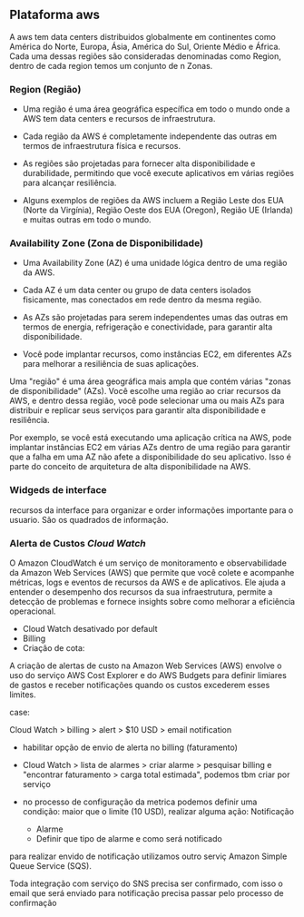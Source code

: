 ## Plataforma aws

A aws tem data centers distribuidos globalmente em continentes como América do Norte, Europa, Ásia, América do Sul, Oriente Médio e África. Cada uma dessas regiões são consideradas denominadas como Region, dentro de cada region temos um conjunto de n Zonas.

### Region (Região)

- Uma região é uma área geográfica específica em todo o mundo onde a AWS tem data centers e recursos de infraestrutura.

- Cada região da AWS é completamente independente das outras em termos de infraestrutura física e recursos.

- As regiões são projetadas para fornecer alta disponibilidade e durabilidade, permitindo que você execute aplicativos em várias regiões para alcançar resiliência.

- Alguns exemplos de regiões da AWS incluem a Região Leste dos EUA (Norte da Virgínia), Região Oeste dos EUA (Oregon), Região UE (Irlanda) e muitas outras em todo o mundo.

### Availability Zone (Zona de Disponibilidade)

- Uma Availability Zone (AZ) é uma unidade lógica dentro de uma região da AWS.

- Cada AZ é um data center ou grupo de data centers isolados fisicamente, mas conectados em rede dentro da mesma região.

- As AZs são projetadas para serem independentes umas das outras em termos de energia, refrigeração e conectividade, para garantir alta disponibilidade.

- Você pode implantar recursos, como instâncias EC2, em diferentes AZs para melhorar a resiliência de suas aplicações.

Uma "região" é uma área geográfica mais ampla que contém várias "zonas de disponibilidade" (AZs). Você escolhe uma região ao criar recursos da AWS, e dentro dessa região, você pode selecionar uma ou mais AZs para distribuir e replicar seus serviços para garantir alta disponibilidade e resiliência.

Por exemplo, se você está executando uma aplicação crítica na AWS, pode implantar instâncias EC2 em várias AZs dentro de uma região para garantir que a falha em uma AZ não afete a disponibilidade do seu aplicativo. Isso é parte do conceito de arquitetura de alta disponibilidade na AWS.

### Widgeds de interface

recursos da interface para organizar e order informações importante para o usuario. São os quadrados de informação.

### Alerta de Custos _Cloud Watch_

O Amazon CloudWatch é um serviço de monitoramento e observabilidade da Amazon Web Services (AWS) que permite que você colete e acompanhe métricas, logs e eventos de recursos da AWS e de aplicativos. Ele ajuda a entender o desempenho dos recursos da sua infraestrutura, permite a detecção de problemas e fornece insights sobre como melhorar a eficiência operacional.

- Cloud Watch desativado por default
- Billing
- Criação de cota:

A criação de alertas de custo na Amazon Web Services (AWS) envolve o uso do serviço AWS Cost Explorer e do AWS Budgets para definir limiares de gastos e receber notificações quando os custos excederem esses limites.

case:

Cloud Watch > billing > alert > $10 USD > email notification

- habilitar opção de envio de alerta no billing (faturamento)

- Cloud Watch > lista de alarmes > criar alarme > pesquisar billing e "encontrar faturamento > carga total estimada", podemos tbm criar por serviço

- no processo de configuração da metrica podemos definir uma condição: maior que o limite (10 USD), realizar alguma ação:
  Notificação
  - Alarme
  - Definir que tipo de alarme e como será notificado

para realizar envido de notificação utilizamos outro serviç Amazon Simple Queue Service (SQS).

Toda integração com serviço do SNS precisa ser confirmado, com isso o email que será enviado para notificação precisa passar pelo processo de confirmação

